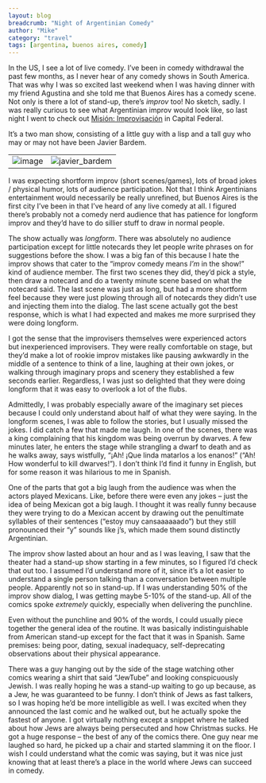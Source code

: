 ```yaml
---
layout: blog
breadcrumb: "Night of Argentinian Comedy"
author: "Mike"
category: "travel"
tags: [argentina, buenos aires, comedy]
---
```


In the US, I see a lot of live comedy. I’ve been in comedy withdrawal the past few months, as I never hear of any comedy shows in South America. That was why I was so excited last weekend when I was having dinner with my friend Agustina and she told me that Buenos Aires has a comedy scene. Not only is there a lot of stand-up, there’s *improv* too! No sketch, sadly. I was really curious to see what Argentinian improv would look like, so last night I went to check out [Misión: Improvisación](http://www.misionimprovisacion.com.ar/) in Capital Federal.

It’s a two man show, consisting of a little guy with a lisp and a tall guy who may or may not have been Javier Bardem.

<table border="0" cellspacing="0" cellpadding="1">
	<tbody>
		<tr>
			<td><img style="display: inline;" title="image" alt="image" src="{{ site.baseurl }}/images/2011/04/image_thumb1.png"></td>
			<td><img style="display: inline;" title="javier_bardem" alt="javier_bardem" src="{{ site.baseurl }}/images/2011/04/javier_bardem1.jpg"></td>
		</tr>
	</tbody>
</table>

I was expecting shortform improv (short scenes/games), lots of broad jokes / physical humor, lots of audience participation. Not that I think Argentinians entertainment would necessarily be really unrefined, but Buenos Aires is the first city I’ve been in that I’ve heard of any live comedy at all. I figured there’s probably not a comedy nerd audience that has patience for longform improv and they’d have to do sillier stuff to draw in normal people.

The show actually was *longform*. There was absolutely no audience participation except for little notecards they let people write phrases on for suggestions before the show. I was a big fan of this because I hate the improv shows that cater to the “improv comedy means *I’m* in the show!” kind of audience member. The first two scenes they did, they’d pick a style, then draw a notecard and do a twenty minute scene based on what the notecard said. The last scene was just as long, but had a more shortform feel because they were just plowing through all of notecards they didn’t use and injecting them into the dialog. The last scene actually got the best response, which is what I had expected and makes me more surprised they were doing longform.

I got the sense that the improvisers themselves were experienced actors but inexperienced improvisers. They were really comfortable on stage, but they’d make a lot of rookie improv mistakes like pausing awkwardly in the middle of a sentence to think of a line, laughing at their own jokes, or walking through imaginary props and scenery they established a few seconds earlier. Regardless, I was just so delighted that they were doing longform that it was easy to overlook a lot of the flubs.

Admittedly, I was probably especially aware of the imaginary set pieces because I could only understand about half of what they were saying. In the longform scenes, I was able to follow the stories, but I usually missed the jokes. I did catch a few that made me laugh. In one of the scenes, there was a king complaining that his kingdom was being overrun by dwarves. A few minutes later, he enters the stage while strangling a dwarf to death and as he walks away, says wistfully, “¡Ah! ¡Que linda matarlos a los enanos!” (“Ah! How wonderful to kill dwarves!”). I don’t think I’d find it funny in English, but for some reason it was hilarious to me in Spanish.

One of the parts that got a big laugh from the audience was when the actors played Mexicans. Like, before there were even any jokes – just the idea of being Mexican got a big laugh. I thought it was really funny because they were trying to do a Mexican accent by drawing out the penultimate syllables of their sentences (“estoy muy cansaaaaaado”) but they still pronounced their “y” sounds like j’s, which made them sound distinctly Argentinian.

The improv show lasted about an hour and as I was leaving, I saw that the theater had a stand-up show starting in a few minutes, so I figured I’d check that out too. I assumed I’d understand more of it, since it’s a lot easier to understand a single person talking than a conversation between multiple people. Apparently not so in stand-up. If I was understanding 50% of the improv show dialog, I was getting maybe 5-10% of the stand-up. All of the comics spoke *extremely* quickly, especially when delivering the punchline.

Even without the punchline and 90% of the words, I could usually piece together the general idea of the routine. It was basically indistinguishable from American stand-up except for the fact that it was in Spanish. Same premises: being poor, dating, sexual inadequacy, self-deprecating observations about their physical appearance.

There was a guy hanging out by the side of the stage watching other comics wearing a shirt that said “JewTube” and looking conspicuously Jewish. I was really hoping he was a stand-up waiting to go up because, as a Jew, he was guaranteed to be funny. I don’t think of Jews as fast talkers, so I was hoping he’d be more intelligible as well. I was excited when they announced the last comic and he walked out, but he actually spoke the fastest of anyone. I got virtually nothing except a snippet where he talked about how Jews are always being persecuted and how Christmas sucks. He got a huge response – the best of any of the comics there. One guy near me laughed so hard, he picked up a chair and started slamming it on the floor. I wish I could understand what the comic was saying, but it was nice just knowing that at least there’s a place in the world where Jews can succeed in comedy.